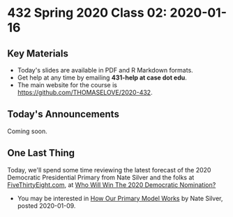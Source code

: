 # 432 Spring 2020 Class 02: 2020-01-16

## Key Materials

- Today's slides are available in PDF and R Markdown formats.
- Get help at any time by emailing **431-help at case dot edu**.
- The main website for the course is https://github.com/THOMASELOVE/2020-432.

## Today's Announcements

Coming soon.

## One Last Thing

Today, we'll spend some time reviewing the latest forecast of the 2020 Democratic Presidential Primary from Nate Silver and the folks at [FiveThirtyEight.com](https://fivethirtyeight.com/), at [Who Will Win The 2020 Democratic Nomination?](https://projects.fivethirtyeight.com/2020-primary-forecast/)

- You may be interested in [How Our Primary Model Works](https://fivethirtyeight.com/features/how-fivethirtyeight-2020-primary-model-works/) by Nate Silver, posted 2020-01-09.

